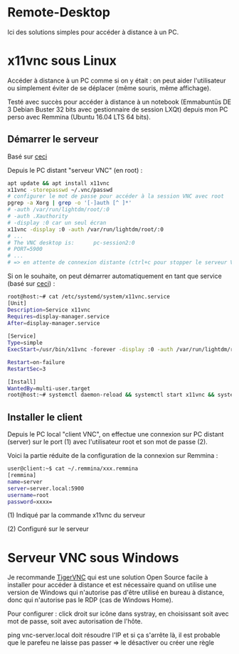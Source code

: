 # Remote-Desktop
Ici des solutions simples pour accéder à distance à un PC.

# x11vnc sous Linux
Accéder à distance à un PC comme si on y était : on peut aider l'utilisateur ou simplement éviter de se déplacer (même souris, même affichage).

Testé avec succès pour accéder à distance à un notebook (Emmabuntüs DE 3 Debian Buster 32 bits avec gestionnaire de session LXQt) depuis mon PC perso avec Remmina (Ubuntu 16.04 LTS 64 bits).

## Démarrer le serveur
Basé sur [ceci](https://debian-facile.org/doc:reseau:x11vnc)

Depuis le PC distant "serveur VNC" (en root) :
```sh
apt update && apt install x11vnc
x11vnc -storepasswd ~/.vnc/passwd
# configurer le mot de passe pour accéder à la session VNC avec root
pgrep -a Xorg | grep -o '[-]auth [^ ]*'
# -auth /var/run/lightdm/root/:0
# -auth .Xauthority
# -display :0 car un seul écran
x11vnc -display :0 -auth /var/run/lightdm/root/:0
# ...
# The VNC desktop is:      pc-session2:0
# PORT=5900
# ...
# => en attente de connexion distante (ctrl+c pour stopper le serveur VNC)
```
Si on le souhaite, on peut démarrer automatiquement en tant que service (basé sur [ceci](https://debian-facile.org/doc:reseau:x11vnc#au-demarrage-du-systeme-avec-les-services-systemd)) :
```sh
root@host:~# cat /etc/systemd/system/x11vnc.service
[Unit]
Description=Service x11vnc
Requires=display-manager.service
After=display-manager.service
 
[Service]
Type=simple
ExecStart=/usr/bin/x11vnc -forever -display :0 -auth /var/run/lightdm/root/:0

Restart=on-failure
RestartSec=3

[Install]
WantedBy=multi-user.target
root@host:~# systemctl daemon-reload && systemctl start x11vnc && systemctl enable x11vnc
```

## Installer le client
Depuis le PC local "client VNC", on effectue une connexion sur PC distant (server) sur le port (1) avec l'utilisateur root et son mot de passe (2).

Voici la partie réduite de la configuration de la connexion sur Remmina :
```sh
user@client:~$ cat ~/.remmina/xxx.remmina 
[remmina]
name=server
server=server.local:5900
username=root
password=xxxx=
```

(1)
Indiqué par la commande x11vnc du serveur

(2)
Configuré sur le serveur

# Serveur VNC sous Windows
Je recommande [TigerVNC](https://www.tightvnc.com/) qui est une solution Open Source facile à installer pour accéder à distance et est nécessaire quand on utilise une version de Windows qui n'autorise pas d'être utilisé en bureau à distance, donc qui n'autorise pas le RDP (cas de Windows Home). 

Pour configurer : click droit sur icône dans systray, en choisissant soit avec mot de passe, soit avec autorisation de l'hôte.

ping vnc-server.local doit résoudre l'IP et si ça s'arrête là, il est probable que le parefeu ne laisse pas passer => le désactiver ou créer une règle
